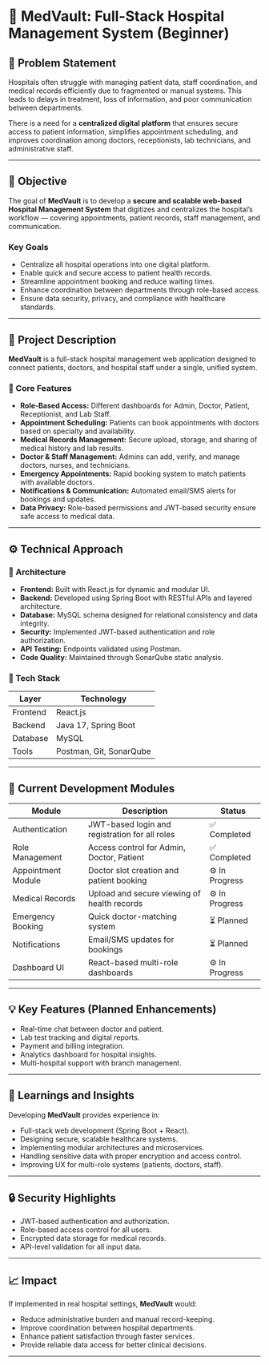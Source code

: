 ﻿# 🏥 MedVault: Full-Stack Hospital Management System (Beginner)

## 📘 Problem Statement  

Hospitals often struggle with managing patient data, staff coordination, and medical records efficiently due to fragmented or manual systems. This leads to delays in treatment, loss of information, and poor communication between departments.  

There is a need for a **centralized digital platform** that ensures secure access to patient information, simplifies appointment scheduling, and improves coordination among doctors, receptionists, lab technicians, and administrative staff.  

---

## 🎯 Objective  

The goal of **MedVault** is to develop a **secure and scalable web-based Hospital Management System** that digitizes and centralizes the hospital’s workflow — covering appointments, patient records, staff management, and communication.  

### Key Goals  
- Centralize all hospital operations into one digital platform.  
- Enable quick and secure access to patient health records.  
- Streamline appointment booking and reduce waiting times.  
- Enhance coordination between departments through role-based access.  
- Ensure data security, privacy, and compliance with healthcare standards.  

---

## 🧩 Project Description  

**MedVault** is a full-stack hospital management web application designed to connect patients, doctors, and hospital staff under a single, unified system.  

### 🔹 Core Features  
- **Role-Based Access:** Different dashboards for Admin, Doctor, Patient, Receptionist, and Lab Staff.  
- **Appointment Scheduling:** Patients can book appointments with doctors based on specialty and availability.  
- **Medical Records Management:** Secure upload, storage, and sharing of medical history and lab results.  
- **Doctor & Staff Management:** Admins can add, verify, and manage doctors, nurses, and technicians.  
- **Emergency Appointments:** Rapid booking system to match patients with available doctors.  
- **Notifications & Communication:** Automated email/SMS alerts for bookings and updates.  
- **Data Privacy:** Role-based permissions and JWT-based security ensure safe access to medical data.  

---

## ⚙️ Technical Approach  

### 🔸 Architecture  
- **Frontend:** Built with React.js for dynamic and modular UI.  
- **Backend:** Developed using Spring Boot with RESTful APIs and layered architecture.  
- **Database:** MySQL schema designed for relational consistency and data integrity.  
- **Security:** Implemented JWT-based authentication and role authorization.  
- **API Testing:** Endpoints validated using Postman.  
- **Code Quality:** Maintained through SonarQube static analysis.  

### 🔸 Tech Stack  
| Layer | Technology |
|-------|-------------|
| Frontend | React.js |
| Backend | Java 17, Spring Boot |
| Database | MySQL |
| Tools | Postman, Git, SonarQube |

---

## 🚀 Current Development Modules  

| Module | Description | Status |
|---------|--------------|--------|
| Authentication | JWT-based login and registration for all roles | ✅ Completed |
| Role Management | Access control for Admin, Doctor, Patient | ✅ Completed |
| Appointment Module | Doctor slot creation and patient booking | ⚙️ In Progress |
| Medical Records | Upload and secure viewing of health records | ⚙️ In Progress |
| Emergency Booking | Quick doctor-matching system | ⏳ Planned |
| Notifications | Email/SMS updates for bookings | ⏳ Planned |
| Dashboard UI | React-based multi-role dashboards | ⚙️ In Progress |

---

## 💡 Key Features (Planned Enhancements)

- Real-time chat between doctor and patient.  
- Lab test tracking and digital reports.  
- Payment and billing integration.  
- Analytics dashboard for hospital insights.  
- Multi-hospital support with branch management.  

---

## 🧠 Learnings and Insights  

Developing **MedVault** provides experience in:  
- Full-stack web development (Spring Boot + React).  
- Designing secure, scalable healthcare systems.  
- Implementing modular architectures and microservices.  
- Handling sensitive data with proper encryption and access control.  
- Improving UX for multi-role systems (patients, doctors, staff).  

---

## 🔒 Security Highlights  

- JWT-based authentication and authorization.  
- Role-based access control for all users.  
- Encrypted data storage for medical records.  
- API-level validation for all input data.  

---

## 📈 Impact  

If implemented in real hospital settings, **MedVault** would:  
- Reduce administrative burden and manual record-keeping.  
- Improve coordination between hospital departments.  
- Enhance patient satisfaction through faster services.  
- Provide reliable data access for better clinical decisions.  

---

